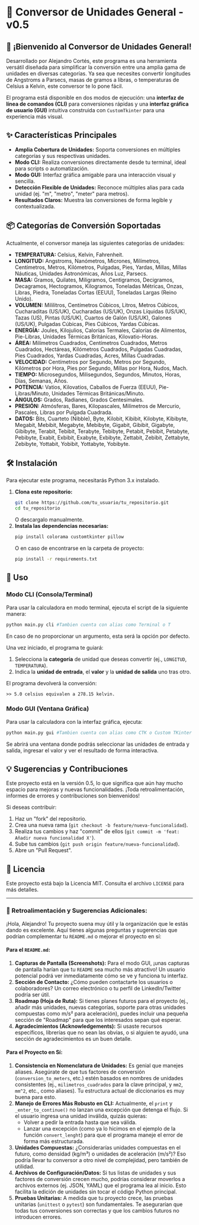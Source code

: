 # 🚀 Conversor de Unidades General - v0.5

## 👋 ¡Bienvenido al Conversor de Unidades General\!

Desarrollado por Alejandro Cortés, este programa es una herramienta versátil diseñada para simplificar la conversión entre una amplia gama de unidades en diversas categorías.
Ya sea que necesites convertir longitudes de Angstroms a Parsecs, masas de gramos a libras, o temperaturas de Celsius a Kelvin, este conversor te lo pone fácil.

El programa está disponible en dos modos de ejecución: una **interfaz de línea de comandos (CLI)** para conversiones rápidas y una **interfaz gráfica de usuario (GUI)** intuitiva construida con `CustomTkinter` para una experiencia más visual.

## ✨ Características Principales

  * **Amplia Cobertura de Unidades:** Soporta conversiones en múltiples categorías y sus respectivas unidades.
  * **Modo CLI:** Realiza conversiones directamente desde tu terminal, ideal para scripts o automatización.
  * **Modo GUI:** Interfaz gráfica amigable para una interacción visual y sencilla.
  * **Detección Flexible de Unidades:** Reconoce múltiples alias para cada unidad (ej. "m", "metro", "meter" para metros).
  * **Resultados Claros:** Muestra las conversiones de forma legible y contextualizada.

## 📦 Categorías de Conversión Soportadas

Actualmente, el conversor maneja las siguientes categorías de unidades:

  * **TEMPERATURA:** Celsius, Kelvin, Fahrenheit.
  * **LONGITUD:** Angstroms, Nanómetros, Micrones, Milímetros, Centímetros, Metros, Kilómetros, Pulgadas, Pies, Yardas, Millas, Millas Náuticas, Unidades Astronómicas, Años Luz, Parsecs.
  * **MASA:** Gramos, Quilates, Miligramos, Centigramos, Decigramos, Decagramos, Hectogramos, Kilogramos, Toneladas Métricas, Onzas, Libras, Piedra, Toneladas Cortas (EEUU), Toneladas Largas (Reino Unido).
  * **VOLUMEN:** Mililitros, Centímetros Cúbicos, Litros, Metros Cúbicos, Cucharaditas (US/UK), Cucharadas (US/UK), Onzas Líquidas (US/UK), Tazas (US), Pintas (US/UK), Cuartos de Galón (US/UK), Galones (US/UK), Pulgadas Cúbicas, Pies Cúbicos, Yardas Cúbicas.
  * **ENERGÍA:** Joules, Kilojulios, Calorías Termales, Calorías de Alimentos, Pie-Libras, Unidades Térmicas Británicas, Kilovatio-Horas.
  * **ÁREA:** Milímetros Cuadrados, Centímetros Cuadrados, Metros Cuadrados, Hectáreas, Kilómetros Cuadrados, Pulgadas Cuadradas, Pies Cuadrados, Yardas Cuadradas, Acres, Millas Cuadradas.
  * **VELOCIDAD:** Centímetros por Segundo, Metros por Segundo, Kilómetros por Hora, Pies por Segundo, Millas por Hora, Nudos, Mach.
  * **TIEMPO:** Microsegundos, Milisegundos, Segundos, Minutos, Horas, Días, Semanas, Años.
  * **POTENCIA:** Vatios, Kilovatios, Caballos de Fuerza (EEUU), Pie-Libras/Minuto, Unidades Térmicas Británicas/Minuto.
  * **ÁNGULOS:** Grados, Radianes, Grados Centesimales.
  * **PRESIÓN:** Atmósferas, Bares, Kilopascales, Milímetros de Mercurio, Pascales, Libras por Pulgada Cuadrada.
  * **DATOS:** Bits, Cuarteto (Nibble), Byte, Kilobit, Kibibit, Kilobyte, Kibibyte, Megabit, Mebibit, Megabyte, Mebibyte, Gigabit, Gibibit, Gigabyte, Gibibyte, Terabit, Tebibit, Terabyte, Tebibyte, Petabit, Pebibit, Petabyte, Pebibyte, Exabit, Exbibit, Exabyte, Exbibyte, Zettabit, Zebibit, Zettabyte, Zebibyte, Yottabit, Yobibit, Yottabyte, Yobibyte.

## 🛠️ Instalación

Para ejecutar este programa, necesitarás Python 3.x instalado.

1.  **Clona este repositorio:**
    ```bash
    git clone https://github.com/tu_usuario/tu_repositorio.git
    cd tu_repositorio
    ```
    O descargalo manualmente.
2.  **Instala las dependencias necesarias:**
    ```bash
    pip install colorama customtkinter pillow
    ```
    O en caso de encontrarse en la carpeta de proyecto:
    ```bash
    pip install -r requirements.txt
    ```

## 🚀 Uso

### Modo CLI (Consola/Terminal)

Para usar la calculadora en modo terminal, ejecuta el script de la siguiente manera:

```bash
python main.py cli #Tambien cuenta con alias como Terminal o T
```
En caso de no proporcionar un argumento, esta será la opción por defecto.

Una vez iniciado, el programa te guiará:

1.  Selecciona la **categoría** de unidad que deseas convertir (ej., `LONGITUD`, `TEMPERATURA`).
2.  Indica la **unidad de entrada**, el **valor** y la **unidad de salida** uno tras otro.

El programa devolverá la conversión:

```
>> 5.0 celsius equivalen a 278.15 kelvin.
```

### Modo GUI (Ventana Gráfica)

Para usar la calculadora con la interfaz gráfica, ejecuta:

```bash
python main.py gui #Tambien cuenta con alias como CTK o Custom TKinter
```

Se abrirá una ventana donde podrás seleccionar las unidades de entrada y salida, ingresar el valor y ver el resultado de forma interactiva.

## 💡 Sugerencias y Contribuciones

Este proyecto está en la versión 0.5, lo que significa que aún hay mucho espacio para mejoras y nuevas funcionalidades. ¡Toda retroalimentación, informes de errores y contribuciones son bienvenidos\!

Si deseas contribuir:

1.  Haz un "fork" del repositorio.
2.  Crea una nueva rama (`git checkout -b feature/nueva-funcionalidad`).
3.  Realiza tus cambios y haz "commit" de ellos (`git commit -m 'feat: Añadir nueva funcionalidad X'`).
4.  Sube tus cambios (`git push origin feature/nueva-funcionalidad`).
5.  Abre un "Pull Request".

## 📄 Licencia

Este proyecto está bajo la Licencia MIT. Consulta el archivo `LICENSE` para más detalles.

-----

### 🤔 Retroalimentación y Sugerencias Adicionales:

¡Hola, Alejandro\! Tu proyecto suena muy útil y la organización que le estás dando es excelente. Aquí tienes algunas preguntas y sugerencias que podrían complementar tu `README.md` o mejorar el proyecto en sí:

#### Para el `README.md`:

1.  **Capturas de Pantalla (Screenshots):** Para el modo GUI, ¡unas capturas de pantalla harían que tu `README` sea mucho más atractivo\! Un usuario potencial podrá ver inmediatamente cómo se ve y funciona tu interfaz.
2.  **Sección de Contacto:** ¿Cómo pueden contactarte los usuarios o colaboradores? Un correo electrónico o tu perfil de LinkedIn/Twitter podría ser útil.
3.  **Roadmap (Hoja de Ruta):** Si tienes planes futuros para el proyecto (ej., añadir más unidades, nuevas categorías, soporte para otras unidades compuestas como m/s² para aceleración), puedes incluir una pequeña sección de "Roadmap" para que los interesados sepan qué esperar.
4.  **Agradecimientos (Acknowledgements):** Si usaste recursos específicos, librerías que no sean las obvias, o si alguien te ayudó, una sección de agradecimientos es un buen detalle.

#### Para el Proyecto en Sí:

1.  **Consistencia en Nomenclatura de Unidades:** Es genial que manejes aliases. Asegúrate de que tus factores de conversión (`conversion_to_meters`, etc.) estén basados en nombres de unidades consistentes (ej., `milimetros_cuadrados` para la clave principal, y `mm2`, `mm^2`, etc., como aliases). Tu estructura actual de diccionarios es muy buena para esto.
2.  **Manejo de Errores Más Robusto en CLI:** Actualmente, el `print` y `_enter_to_continue()` no lanzan una excepción que detenga el flujo. Si el usuario ingresa una unidad inválida, quizás quieras:
      * Volver a pedir la entrada hasta que sea válida.
      * Lanzar una excepción (como ya lo hicimos en el ejemplo de la función `convert_lenght`) para que el programa maneje el error de forma más estructurada.
3.  **Unidades Compuestas:** ¿Considerarías unidades compuestas en el futuro, como densidad (kg/m³) o unidades de aceleración (m/s²)? Eso podría llevar tu conversor a otro nivel de complejidad, pero también de utilidad.
4.  **Archivos de Configuración/Datos:** Si tus listas de unidades y sus factores de conversión crecen mucho, podrías considerar moverlos a archivos externos (ej. JSON, YAML) que el programa lea al inicio. Esto facilita la edición de unidades sin tocar el código Python principal.
5.  **Pruebas Unitarias:** A medida que tu proyecto crece, las pruebas unitarias (`unittest` o `pytest`) son fundamentales. Te asegurarían que todas tus conversiones son correctas y que los cambios futuros no introducen errores.